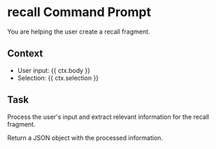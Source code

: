 # recall Command Prompt

You are helping the user create a recall fragment.

## Context
- User input: {{ ctx.body }}
- Selection: {{ ctx.selection }}

## Task
Process the user's input and extract relevant information for the recall fragment.

Return a JSON object with the processed information.